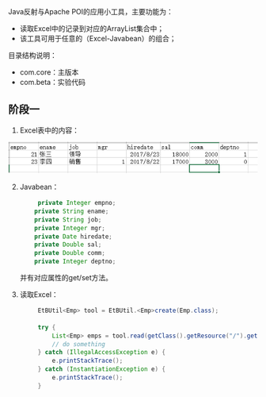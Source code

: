 Java反射与Apache POI的应用小工具，主要功能为：

- 读取Excel中的记录到对应的ArrayList<JavaBean>集合中；
- 该工具可用于任意的（Excel-Javabean）的组合；

目录结构说明：

- com.core：主版本
- com.beta：实验代码

## 阶段一

1. Excel表中的内容：

![](2019-09-03_225906.png)

2. Javabean：

   ```java
    	private Integer empno;
       private String ename;
       private String job;
       private Integer mgr;
       private Date hiredate;
       private Double sal;
       private Double comm;
       private Integer deptno;
   ```

   并有对应属性的get/set方法。

3. 读取Excel：

   ```java
   		EtBUtil<Emp> tool = EtBUtil.<Emp>create(Emp.class);
   
   		try {
   			List<Emp> emps = tool.read(getClass().getResource("/").getPath() + "source.xls");
   			// do something
   		} catch (IllegalAccessException e) {
   			e.printStackTrace();
   		} catch (InstantiationException e) {
   			e.printStackTrace();
   		}
   ```

   